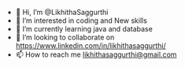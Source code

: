 - 👋 Hi, I’m @LikhithaSaggurthi
- 👀 I’m interested in coding and New skills
- 🌱 I’m currently learning java and database
- 💞️ I’m looking to collaborate on https://www.linkedin.com/in/likhithasaggurthi/
- 📫 How to reach me 
likhithasaggurthi@gmail.com
